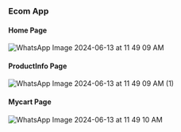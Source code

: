 ### Ecom App

#### Home Page
![WhatsApp Image 2024-06-13 at 11 49 09 AM](https://github.com/YuvarajPatil1304/ecom_app/assets/87464910/6dabef64-a8d6-49fc-8019-f121b2d175b0)

#### ProductInfo Page
![WhatsApp Image 2024-06-13 at 11 49 09 AM (1)](https://github.com/YuvarajPatil1304/ecom_app/assets/87464910/48a1688a-4a7b-4f0d-9a18-61c68688302f)

#### Mycart Page

![WhatsApp Image 2024-06-13 at 11 49 10 AM](https://github.com/YuvarajPatil1304/ecom_app/assets/87464910/7d9f7a0c-c7a2-413e-9a2b-526b95d5327f)
